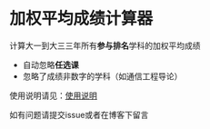 加权平均成绩计算器
===
计算大一到大三三年所有**参与排名**学科的加权平均成绩

+ 自动忽略**任选课**
+ 忽略了成绩非数字的学科（如通信工程导论）

使用说明请见：[使用说明](http://bbo.me/2015/07/14/weighted-average-score-calculator/)

如有问题请提交issue或者在博客下留言
